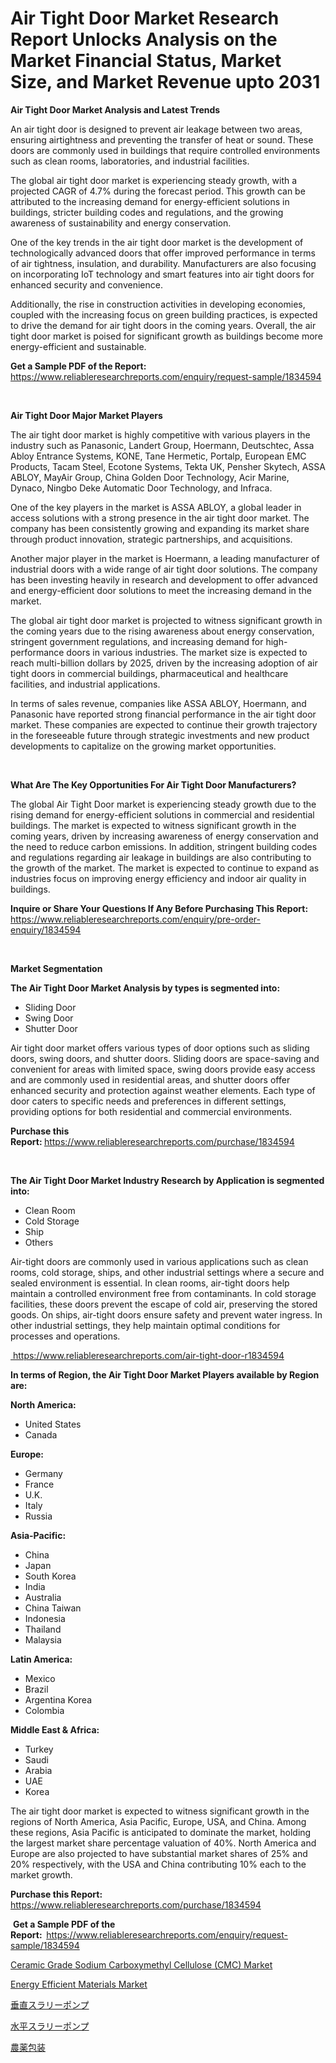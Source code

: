 <p><h1>Air Tight Door Market Research Report Unlocks Analysis on the Market Financial Status, Market Size, and Market Revenue upto 2031</h1></p><p><strong>Air Tight Door Market Analysis and Latest Trends</strong></p>
<p><p>An air tight door is designed to prevent air leakage between two areas, ensuring airtightness and preventing the transfer of heat or sound. These doors are commonly used in buildings that require controlled environments such as clean rooms, laboratories, and industrial facilities.</p><p>The global air tight door market is experiencing steady growth, with a projected CAGR of 4.7% during the forecast period. This growth can be attributed to the increasing demand for energy-efficient solutions in buildings, stricter building codes and regulations, and the growing awareness of sustainability and energy conservation.</p><p>One of the key trends in the air tight door market is the development of technologically advanced doors that offer improved performance in terms of air tightness, insulation, and durability. Manufacturers are also focusing on incorporating IoT technology and smart features into air tight doors for enhanced security and convenience.</p><p>Additionally, the rise in construction activities in developing economies, coupled with the increasing focus on green building practices, is expected to drive the demand for air tight doors in the coming years. Overall, the air tight door market is poised for significant growth as buildings become more energy-efficient and sustainable.</p></p>
<p><strong>Get a Sample PDF of the Report:&nbsp;</strong> <a href="https://www.reliableresearchreports.com/enquiry/request-sample/1834594">https://www.reliableresearchreports.com/enquiry/request-sample/1834594</a></p>
<p>&nbsp;</p>
<p><strong>Air Tight Door Major Market Players</strong></p>
<p><p>The air tight door market is highly competitive with various players in the industry such as Panasonic, Landert Group, Hoermann, Deutschtec, Assa Abloy Entrance Systems, KONE, Tane Hermetic, Portalp, European EMC Products, Tacam Steel, Ecotone Systems, Tekta UK, Pensher Skytech, ASSA ABLOY, MayAir Group, China Golden Door Technology, Acir Marine, Dynaco, Ningbo Deke Automatic Door Technology, and Infraca.</p><p>One of the key players in the market is ASSA ABLOY, a global leader in access solutions with a strong presence in the air tight door market. The company has been consistently growing and expanding its market share through product innovation, strategic partnerships, and acquisitions.</p><p>Another major player in the market is Hoermann, a leading manufacturer of industrial doors with a wide range of air tight door solutions. The company has been investing heavily in research and development to offer advanced and energy-efficient door solutions to meet the increasing demand in the market.</p><p>The global air tight door market is projected to witness significant growth in the coming years due to the rising awareness about energy conservation, stringent government regulations, and increasing demand for high-performance doors in various industries. The market size is expected to reach multi-billion dollars by 2025, driven by the increasing adoption of air tight doors in commercial buildings, pharmaceutical and healthcare facilities, and industrial applications.</p><p>In terms of sales revenue, companies like ASSA ABLOY, Hoermann, and Panasonic have reported strong financial performance in the air tight door market. These companies are expected to continue their growth trajectory in the foreseeable future through strategic investments and new product developments to capitalize on the growing market opportunities.</p></p>
<p>&nbsp;</p>
<p><strong>What Are The Key Opportunities For Air Tight Door Manufacturers?</strong></p>
<p><p>The global Air Tight Door market is experiencing steady growth due to the rising demand for energy-efficient solutions in commercial and residential buildings. The market is expected to witness significant growth in the coming years, driven by increasing awareness of energy conservation and the need to reduce carbon emissions. In addition, stringent building codes and regulations regarding air leakage in buildings are also contributing to the growth of the market. The market is expected to continue to expand as industries focus on improving energy efficiency and indoor air quality in buildings.</p></p>
<p><strong>Inquire or Share Your Questions If Any Before Purchasing This Report:</strong> <a href="https://www.reliableresearchreports.com/enquiry/pre-order-enquiry/1834594">https://www.reliableresearchreports.com/enquiry/pre-order-enquiry/1834594</a></p>
<p>&nbsp;</p>
<p><strong>Market Segmentation</strong></p>
<p><strong>The Air Tight Door Market Analysis by types is segmented into:</strong></p>
<p><ul><li>Sliding Door</li><li>Swing Door</li><li>Shutter Door</li></ul></p>
<p><p>Air tight door market offers various types of door options such as sliding doors, swing doors, and shutter doors. Sliding doors are space-saving and convenient for areas with limited space, swing doors provide easy access and are commonly used in residential areas, and shutter doors offer enhanced security and protection against weather elements. Each type of door caters to specific needs and preferences in different settings, providing options for both residential and commercial environments.</p></p>
<p><strong>Purchase this Report:&nbsp;</strong><a href="https://www.reliableresearchreports.com/purchase/1834594">https://www.reliableresearchreports.com/purchase/1834594</a></p>
<p>&nbsp;</p>
<p><strong>The Air Tight Door Market Industry Research by Application is segmented into:</strong></p>
<p><ul><li>Clean Room</li><li>Cold Storage</li><li>Ship</li><li>Others</li></ul></p>
<p><p>Air-tight doors are commonly used in various applications such as clean rooms, cold storage, ships, and other industrial settings where a secure and sealed environment is essential. In clean rooms, air-tight doors help maintain a controlled environment free from contaminants. In cold storage facilities, these doors prevent the escape of cold air, preserving the stored goods. On ships, air-tight doors ensure safety and prevent water ingress. In other industrial settings, they help maintain optimal conditions for processes and operations.</p></p>
<p><a href="https://www.reliableresearchreports.com/air-tight-door-r1834594">&nbsp;https://www.reliableresearchreports.com/air-tight-door-r1834594</a></p>
<p><strong>In terms of Region, the Air Tight Door Market Players available by Region are:</strong></p>
<p>
    <p> <strong> North America: </strong>
        <ul>
            <li>United States</li>
            <li>Canada</li>
        </ul>
        </p> 
    <p> <strong> Europe: </strong>
        <ul>
            <li>Germany</li>
            <li>France</li>
            <li>U.K.</li>
            <li>Italy</li>
            <li>Russia</li>
        </ul>
        </p> 
    <p> <strong> Asia-Pacific: </strong>
        <ul>
            <li>China</li>
            <li>Japan</li>
            <li>South Korea</li>
            <li>India</li>
            <li>Australia</li>
            <li>China Taiwan</li>
            <li>Indonesia</li>
            <li>Thailand</li>
            <li>Malaysia</li>
        </ul>
        </p> 
    <p> <strong> Latin America: </strong>
        <ul>
            <li>Mexico</li>
            <li>Brazil</li>
            <li>Argentina Korea</li>
            <li>Colombia</li>
        </ul>
        </p> 
    <p> <strong> Middle East & Africa: </strong>
        <ul>
            <li>Turkey</li>
            <li>Saudi</li>
            <li>Arabia</li>
            <li>UAE</li>
            <li>Korea</li>
        </ul>
    </p>
    </p>
<p><p>The air tight door market is expected to witness significant growth in the regions of North America, Asia Pacific, Europe, USA, and China. Among these regions, Asia Pacific is anticipated to dominate the market, holding the largest market share percentage valuation of 40%. North America and Europe are also projected to have substantial market shares of 25% and 20% respectively, with the USA and China contributing 10% each to the market growth.</p></p>
<p><strong>Purchase this Report: </strong><a href="https://www.reliableresearchreports.com/purchase/1834594">https://www.reliableresearchreports.com/purchase/1834594</a></p>
<p>&nbsp;<strong>Get a Sample PDF of the Report:&nbsp;&nbsp;</strong><a href="https://www.reliableresearchreports.com/enquiry/request-sample/1834594">https://www.reliableresearchreports.com/enquiry/request-sample/1834594</a></p>
<p><strong></strong></p>
<p><p><a href="https://www.linkedin.com/pulse/ceramic-grade-sodium-carboxymethyl-cellulose-cmc-market-provides-u3lre?trackingId=okqGVx6%2B0SL%2BmxPF4DLcuw%3D%3D">Ceramic Grade Sodium Carboxymethyl Cellulose (CMC) Market</a></p><p><a href="https://issuu.com/reportprime-2/docs/energy-efficient-materials-market-size-2030.pptx">Energy Efficient Materials Market</a></p><p><a href="https://github.com/dadanedu33/Market-Research-Report-List-1/blob/main/970710536998.md">垂直スラリーポンプ</a></p><p><a href="https://github.com/ihabdkwlxs948/Market-Research-Report-List-1/blob/main/804471136997.md">水平スラリーポンプ</a></p><p><a href="https://medium.com/@lonnyguann/%E8%BE%B2%E8%96%AC%E5%8C%85%E8%A3%85%E5%B8%82%E5%A0%B4%E3%81%AE%E8%A6%8B%E9%80%9A%E3%81%97-%E5%B8%82%E5%A0%B4%E5%8B%95%E5%90%91-%E6%88%90%E9%95%B7-2024%E5%B9%B4%E3%81%8B%E3%82%892031%E5%B9%B4%E3%81%BE%E3%81%A7%E3%81%AE%E4%BA%88%E6%B8%AC-35cec5b84eb4">農薬包装</a></p></p>
